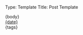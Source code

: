 Type: Template
Title: Post Template

<article class="post">
{body}
<aside class="post-info">
	<i class="fa-solid fa-clock"></i> <a href="{location}">{date}</a>
</aside>
<aside class="post-tags">
	{tags}
</aside>
</article>

<span class="divider"></span>